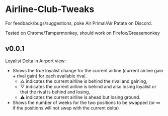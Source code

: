 # Airline-Club-Tweaks

For feedback/bugs/suggestions, poke Air Primal/Air Patate on Discord.

Tested on Chrome/Tampermonkey, should work on Firefox/Greasemonkey

## v0.0.1
Loyalist Delta in Airport view:
- Shows the true loyalist change for the current airline (current airline gain + rival gain) for each available rival. 
  - △ indicates the current airline is behind the rival and gaining, 
  - ▽ indicates the current airline is behind and also losing loyalist or that the rival is behind and losing, 
  - ⚠ indicates the current airline is ahead but losing ground. 
- Shows the number of weeks for the two positions to be swapped (or ∞ if the positions will not swap with the current delta)
